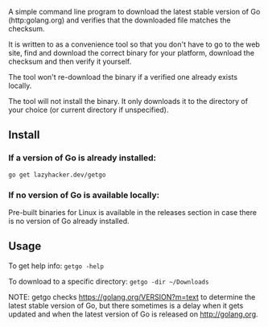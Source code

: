 A simple command line program to download the latest stable version of Go
(http:golang.org) and verifies that the downloaded file matches the checksum.

It is written to as a convenience tool so that you don't have to go to the web
site, find and download the correct binary for your platform, download the
checksum and then verify it yourself.

The tool won't re-download the binary if a verified one already exists locally.

The tool will not install the binary.  It only downloads it to the directory of
your choice (or current directory if unspecified).

## Install

### If a version of Go is already installed:

`go get lazyhacker.dev/getgo`

### If no version of Go is available locally:

Pre-built binaries for Linux is available in the releases section in case there
is no version of Go already installed.

## Usage

To get help info:
`getgo -help`

To download to a specific directory:
`getgo -dir ~/Downloads`

NOTE: getgo checks https://golang.org/VERSION?m=text to determine the latest
stable version of Go, but there sometimes is a delay when it gets updated and
when the latest version of Go is released on http://golang.org.
